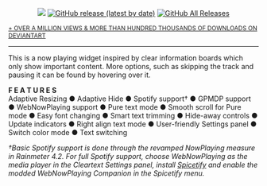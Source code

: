 <p align="center">
  <img src="https://images-wixmp-ed30a86b8c4ca887773594c2.wixmp.com/i/fd392d69-a1f3-4639-af21-10de6a84e875/d8lh1a9-9f25a36a-a767-44fb-ac85-8f6b88ee6f06.png">
  <a href="https://github.com/redsaph/cleartext/releases/latest"><img alt="GitHub release (latest by date)" src="https://img.shields.io/github/v/release/redsaph/cleartext?style=for-the-badge"></a> <a href="https://github.com/redsaph/cleartext/releases"><img alt="GitHub All Releases" src="https://img.shields.io/github/downloads/redsaph/cleartext/total?color=DC143C&style=for-the-badge"></a>

  <a href="http://fav.me/d8lh1a9" style="font-size:12px">+ OVER A MILLION VIEWS & MORE THAN HUNDRED THOUSANDS OF DOWNLOADS ON DEVIANTART</a>
</p>

---

This is a now playing widget inspired by clear information boards which only show important content. More options, such as skipping the track and pausing it can be found by hovering over it.  

**F E A T U R E S**  
Adaptive Resizing ● Adaptive Hide ● Spotify support† ● GPMDP support ● WebNowPlaying support ● Pure text mode ● Smooth scroll for Pure mode ● Easy font changing ● Smart text trimming ● Hide-away controls ● Update indicators ● Right align text mode ● User-friendly Settings panel ● Switch color mode ● Text switching
  
_†Basic Spotify support is done through the revamped NowPlaying measure in Rainmeter 4.2. For full Spotify support, choose WebNowPlaying as the media player in the Cleartext Settings panel, install  [Spicetify](https://github.com/khanhas/spicetify-cli)  and enable the modded WebNowPlaying Companion in the Spicetify menu._
